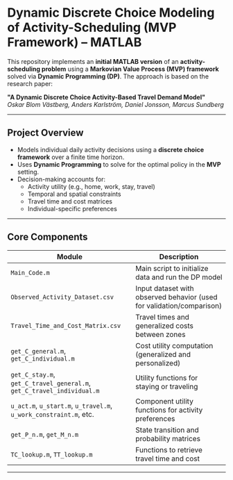 # Dynamic Discrete Choice Modeling of Activity-Scheduling (MVP Framework) – MATLAB

This repository implements an **initial MATLAB version** of an **activity-scheduling problem** using a **Markovian Value Process (MVP) framework** solved via **Dynamic Programming (DP)**. The approach is based on the research paper:

**"A Dynamic Discrete Choice Activity-Based Travel Demand Model"**  
*Oskar Blom Västberg, Anders Karlström, Daniel Jonsson, Marcus Sundberg*

---

## Project Overview

- Models individual daily activity decisions using a **discrete choice framework** over a finite time horizon.
- Uses **Dynamic Programming** to solve for the optimal policy in the **MVP** setting.
- Decision-making accounts for:
  - Activity utility (e.g., home, work, stay, travel)
  - Temporal and spatial constraints
  - Travel time and cost matrices
  - Individual-specific preferences

---

## Core Components

| Module | Description |
|--------|-------------|
| `Main_Code.m` | Main script to initialize data and run the DP model |
| `Observed_Activity_Dataset.csv` | Input dataset with observed behavior (used for validation/comparison) |
| `Travel_Time_and_Cost_Matrix.csv` | Travel times and generalized costs between zones |
| `get_C_general.m`, `get_C_individual.m` | Cost utility computation (generalized and personalized) |
| `get_C_stay.m`, `get_C_travel_general.m`, `get_C_travel_individual.m` | Utility functions for staying or traveling |
| `u_act.m`, `u_start.m`, `u_travel.m`, `u_work_constraint.m`, etc. | Component utility functions for activity preferences |
| `get_P_n.m`, `get_M_n.m` | State transition and probability matrices |
| `TC_lookup.m`, `TT_lookup.m` | Functions to retrieve travel time and cost |

---

